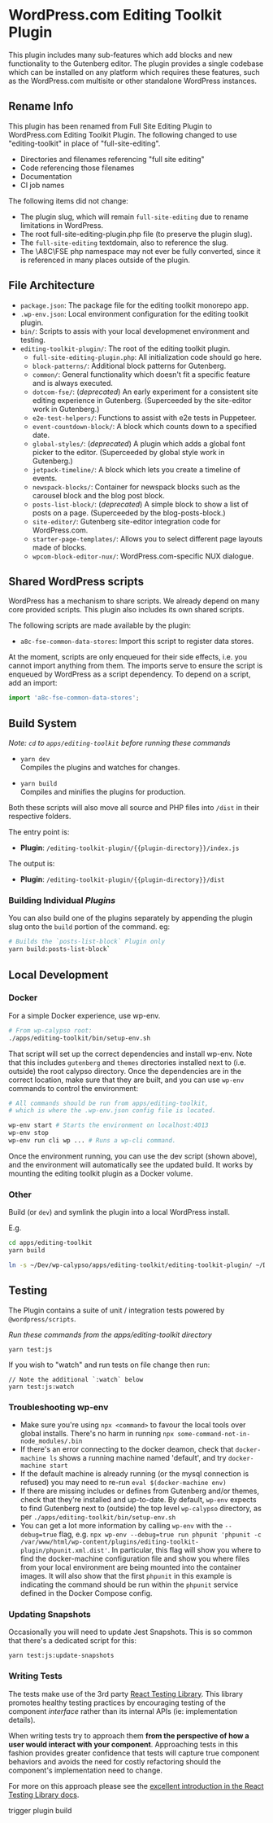 # WordPress.com Editing Toolkit Plugin

This plugin includes many sub-features which add blocks and new functionality to the Gutenberg editor. The plugin provides a single codebase which can be installed on any platform which requires these features, such as the WordPress.com multisite or other standalone WordPress instances.

## Rename Info

This plugin has been renamed from Full Site Editing Plugin to WordPress.com Editing Toolkit Plugin.
The following changed to use "editing-toolkit" in place of "full-site-editing".

- Directories and filenames referencing "full site editing"
- Code referencing those filenames
- Documentation
- CI job names

The following items did not change:

- The plugin slug, which will remain `full-site-editing` due to rename limitations in WordPress.
- The root full-site-editing-plugin.php file (to preserve the plugin slug).
- The `full-site-editing` textdomain, also to reference the slug.
- The \A8C\FSE php namespace may not ever be fully converted, since it is referenced in many places outside of the plugin.

## File Architecture

- `package.json`: The package file for the editing toolkit monorepo app.
- `.wp-env.json`: Local environment configuration for the editing toolkit plugin.
- `bin/`: Scripts to assis with your local developmenet environment and testing.
- `editing-toolkit-plugin/`: The root of the editing toolkit plugin.
  - `full-site-editing-plugin.php`: All initialization code should go here.
  - `block-patterns/`: Additional block patterns for Gutenberg.
  - `common/`: General functionality which doesn't fit a specific feature and is always executed.
  - `dotcom-fse/`: (_deprecated_) An early experiment for a consistent site editing experience in Gutenberg. (Superceeded by the site-editor work in Gutenberg.)
  - `e2e-test-helpers/`: Functions to assist with e2e tests in Puppeteer.
  - `event-countdown-block/`: A block which counts down to a specified date.
  - `global-styles/`: (_deprecated_) A plugin which adds a global font picker to the editor. (Superceeded by global style work in Gutenberg.)
  - `jetpack-timeline/`: A block which lets you create a timeline of events.
  - `newspack-blocks/`: Container for newspack blocks such as the carousel block and the blog post block.
  - `posts-list-block/`: (_deprecated_) A simple block to show a list of posts on a page. (Superceeded by the blog-posts-block.)
  - `site-editor/`: Gutenberg site-editor integration code for WordPress.com.
  - `starter-page-templates/`: Allows you to select different page layouts made of blocks.
  - `wpcom-block-editor-nux/`: WordPress.com-specific NUX dialogue.

## Shared WordPress scripts

WordPress has a mechanism to share scripts. We already depend on many core provided scripts. This plugin also includes its own shared scripts.

The following scripts are made available by the plugin:

- `a8c-fse-common-data-stores`: Import this script to register data stores.

At the moment, scripts are only enqueued for their side effects, i.e. you cannot import anything from them. The imports serve to ensure the script
is enqueued by WordPress as a script dependency. To depend on a script, add an import:

```js
import 'a8c-fse-common-data-stores';
```

## Build System

_Note: `cd` to `apps/editing-toolkit` before running these commands_

- `yarn dev`<br>
  Compiles the plugins and watches for changes.

- `yarn build`<br>
  Compiles and minifies the plugins for production.

Both these scripts will also move all source and PHP files into `/dist` in their respective folders.

The entry point is:

- **Plugin**: `/editing-toolkit-plugin/{{plugin-directory}}/index.js`

The output is:

- **Plugin**: `/editing-toolkit-plugin/{{plugin-directory}}/dist`

### Building Individual _Plugins_

You can also build one of the plugins separately by appending the plugin slug onto the `build` portion of the command. eg:

```sh
# Builds the `posts-list-block` Plugin only
yarn build:posts-list-block`
```

## Local Development

### Docker

For a simple Docker experience, use wp-env.

```sh
# From wp-calypso root:
./apps/editing-toolkit/bin/setup-env.sh
```

That script will set up the correct dependencies and install wp-env. Note that this includes `gutenberg` and `themes` directories installed next to (i.e. outside) the root calypso directory. Once the dependencies are in the correct location, make sure that they are built, and you can use `wp-env` commands to control the environment:

```sh
# All commands should be run from apps/editing-toolkit,
# which is where the .wp-env.json config file is located.

wp-env start # Starts the environment on localhost:4013
wp-env stop
wp-env run cli wp ... # Runs a wp-cli command.
```

Once the environment running, you can use the dev script (shown above), and the environment will automatically see the updated build. It works by mounting the editing toolkit plugin as a Docker volume.

### Other

Build (or `dev`) and symlink the plugin into a local WordPress install.

E.g.

```sh
cd apps/editing-toolkit
yarn build

ln -s ~/Dev/wp-calypso/apps/editing-toolkit/editing-toolkit-plugin/ ~/Dev/wordpress/wp-content/plugins/editing-toolkit-plugin
```

## Testing

The Plugin contains a suite of unit / integration tests powered by `@wordpress/scripts`.

_Run these commands from the apps/editing-toolkit directory_

```shell
yarn test:js
```

If you wish to "watch" and run tests on file change then run:

```shell
// Note the additional `:watch` below
yarn test:js:watch
```

### Troubleshooting wp-env

- Make sure you're using `npx <command>` to favour the local tools over global installs. There's no harm in running `npx some-command-not-in-node_modules/.bin`
- If there's an error connecting to the docker deamon, check that `docker-machine ls` shows a running machine named 'default', and try `docker-machine start`
- If the default machine is already running (or the mysql connection is refused) you may need to re-run `eval $(docker-machine env)`
- If there are missing includes or defines from Gutenberg and/or themes, check that they're installed and up-to-date. By default, `wp-env` expects to find Gutenberg next to (outside) the top level `wp-calypso` directory, as per `./apps/editing-toolkit/bin/setup-env.sh`
- You can get a lot more information by calling `wp-env` with the `--debug=true` flag, e.g. `npx wp-env --debug=true run phpunit 'phpunit -c /var/www/html/wp-content/plugins/editing-toolkit-plugin/phpunit.xml.dist'`. In particular, this flag will show you where to find the docker-machine configuration file and show you where files from your local environment are being mounted into the container images. It will also show that the first `phpunit` in this example is indicating the command should be run within the `phpunit` service defined in the Docker Compose config.

### Updating Snapshots

Occasionally you will need to update Jest Snapshots. This is so common that there's a dedicated script for this:

```shell
yarn test:js:update-snapshots
```

### Writing Tests

The tests make use of the 3rd party [React Testing Library](https://testing-library.com/docs/react-testing-library/). This library promotes healthy testing practices by encouraging testing of the component _interface_ rather than its internal APIs (ie: implementation details).

When writing tests try to approach them **from the perspective of how a user would interact with your component**. Approaching tests in this fashion provides greater confidence that tests will capture true component behaviors and avoids the need for costly refactoring should the component's implementation need to change.

For more on this approach please see the [excellent introduction in the React Testing Library docs](https://testing-library.com/docs/react-testing-library/intro).

trigger plugin build
